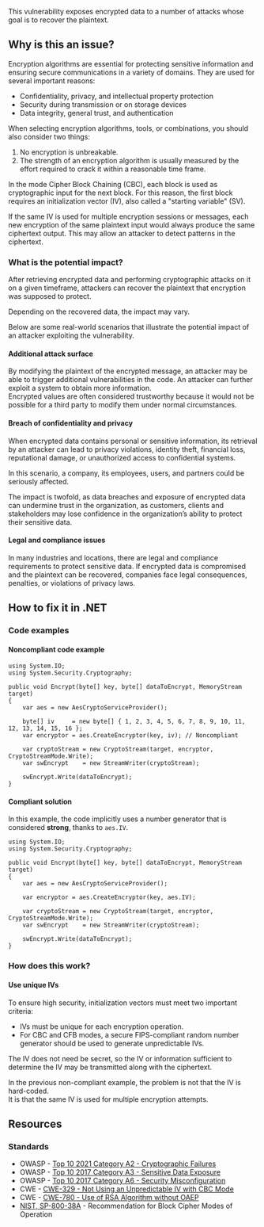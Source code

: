 This vulnerability exposes encrypted data to a number of attacks whose goal is to recover the plaintext.

## Why is this an issue?

Encryption algorithms are essential for protecting sensitive information and ensuring secure communications in a variety of domains. They are used
for several important reasons:

- Confidentiality, privacy, and intellectual property protection
- Security during transmission or on storage devices
- Data integrity, general trust, and authentication

When selecting encryption algorithms, tools, or combinations, you should also consider two things:

1. No encryption is unbreakable.
2. The strength of an encryption algorithm is usually measured by the effort required to crack it within a reasonable time frame.

In the mode Cipher Block Chaining (CBC), each block is used as cryptographic input for the next block. For this reason, the first block requires an
initialization vector (IV), also called a "starting variable" (SV).

If the same IV is used for multiple encryption sessions or messages, each new encryption of the same plaintext input would always produce the same
ciphertext output. This may allow an attacker to detect patterns in the ciphertext.

### What is the potential impact?

After retrieving encrypted data and performing cryptographic attacks on it on a given timeframe, attackers can recover the plaintext that
encryption was supposed to protect.

Depending on the recovered data, the impact may vary.

Below are some real-world scenarios that illustrate the potential impact of an attacker exploiting the vulnerability.

#### Additional attack surface

By modifying the plaintext of the encrypted message, an attacker may be able to trigger additional vulnerabilities in the code. An attacker can
further exploit a system to obtain more information.  
 Encrypted values are often considered trustworthy because it would not be possible for a
third party to modify them under normal circumstances.

#### Breach of confidentiality and privacy

When encrypted data contains personal or sensitive information, its retrieval by an attacker can lead to privacy violations, identity theft,
financial loss, reputational damage, or unauthorized access to confidential systems.

In this scenario, a company, its employees, users, and partners could be seriously affected.

The impact is twofold, as data breaches and exposure of encrypted data can undermine trust in the organization, as customers, clients and
stakeholders may lose confidence in the organization’s ability to protect their sensitive data.

#### Legal and compliance issues

In many industries and locations, there are legal and compliance requirements to protect sensitive data. If encrypted data is compromised and the
plaintext can be recovered, companies face legal consequences, penalties, or violations of privacy laws.

## How to fix it in .NET

### Code examples

#### Noncompliant code example

    using System.IO;
    using System.Security.Cryptography;
    
    public void Encrypt(byte[] key, byte[] dataToEncrypt, MemoryStream target)
    {
        var aes = new AesCryptoServiceProvider();
    
        byte[] iv     = new byte[] { 1, 2, 3, 4, 5, 6, 7, 8, 9, 10, 11, 12, 13, 14, 15, 16 };
        var encryptor = aes.CreateEncryptor(key, iv); // Noncompliant
    
        var cryptoStream = new CryptoStream(target, encryptor, CryptoStreamMode.Write);
        var swEncrypt    = new StreamWriter(cryptoStream);
    
        swEncrypt.Write(dataToEncrypt);
    }

#### Compliant solution

In this example, the code implicitly uses a number generator that is considered **strong**, thanks to `aes.IV`.

    using System.IO;
    using System.Security.Cryptography;
    
    public void Encrypt(byte[] key, byte[] dataToEncrypt, MemoryStream target)
    {
        var aes = new AesCryptoServiceProvider();
    
        var encryptor = aes.CreateEncryptor(key, aes.IV);
    
        var cryptoStream = new CryptoStream(target, encryptor, CryptoStreamMode.Write);
        var swEncrypt    = new StreamWriter(cryptoStream);
    
        swEncrypt.Write(dataToEncrypt);
    }

### How does this work?

#### Use unique IVs

To ensure high security, initialization vectors must meet two important criteria:

- IVs must be unique for each encryption operation.
- For CBC and CFB modes, a secure FIPS-compliant random number generator should be used to generate unpredictable IVs.

The IV does not need be secret, so the IV or information sufficient to determine the IV may be transmitted along with the ciphertext.

In the previous non-compliant example, the problem is not that the IV is hard-coded.  
 It is that the same IV is used for multiple encryption
attempts.

## Resources

### Standards

- OWASP - [Top 10 2021 Category A2 - Cryptographic Failures](https://owasp.org/Top10/A02_2021-Cryptographic_Failures/)
- OWASP - [Top 10 2017 Category A3 - Sensitive Data
  Exposure](https://owasp.org/www-project-top-ten/2017/A3_2017-Sensitive_Data_Exposure)
- OWASP - [Top 10 2017 Category A6 - Security
  Misconfiguration](https://owasp.org/www-project-top-ten/2017/A6_2017-Security_Misconfiguration)
- CWE - [CWE-329 - Not Using an Unpredictable IV with CBC Mode](https://cwe.mitre.org/data/definitions/329)
- CWE - [CWE-780 - Use of RSA Algorithm without OAEP](https://cwe.mitre.org/data/definitions/780)
- [NIST, SP-800-38A](https://nvlpubs.nist.gov/nistpubs/Legacy/SP/nistspecialpublication800-38a.pdf) - Recommendation for Block Cipher
  Modes of Operation